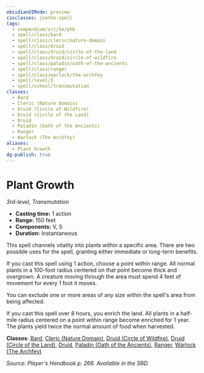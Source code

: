 ```yaml
---
obsidianUIMode: preview
cssclasses: json5e-spell
tags:
  - compendium/src/5e/phb
  - spell/class/bard
  - spell/class/cleric/nature-domain
  - spell/class/druid
  - spell/class/druid/circle-of-the-land
  - spell/class/druid/circle-of-wildfire
  - spell/class/paladin/oath-of-the-ancients
  - spell/class/ranger
  - spell/class/warlock/the-archfey
  - spell/level/3
  - spell/school/transmutation
classes:
  - Bard
  - Cleric (Nature Domain)
  - Druid (Circle of Wildfire)
  - Druid (Circle of the Land)
  - Druid
  - Paladin (Oath of the Ancients)
  - Ranger
  - Warlock (The Archfey)
aliases:
  - Plant Growth
dg-publish: true
---
```

# Plant Growth
*3rd-level, Transmutation*  

- **Casting time:** 1 action
- **Range:** 150 feet
- **Components:** V, S
- **Duration:** Instantaneous

This spell channels vitality into plants within a specific area. There are two possible uses for the spell, granting either immediate or long-term benefits.

If you cast this spell using 1 action, choose a point within range. All normal plants in a 100-foot radius centered on that point become thick and overgrown. A creature moving through the area must spend 4 feet of movement for every 1 foot it moves.

You can exclude one or more areas of any size within the spell's area from being affected.

If you cast this spell over 8 hours, you enrich the land. All plants in a half-mile radius centered on a point within range become enriched for 1 year. The plants yield twice the normal amount of food when harvested.

**Classes**: [Bard](/Admin/CLI/classes/bard.md), [Cleric (Nature Domain)](/Admin/CLI/classes/cleric-nature-domain.md), [Druid (Circle of Wildfire)](/Admin/CLI/classes/druid-circle-of-wildfire-tce.md), [Druid (Circle of the Land)](/Admin/CLI/classes/druid-circle-of-the-land.md), [Druid](/Admin/CLI/classes/druid.md), [Paladin (Oath of the Ancients)](/Admin/CLI/classes/paladin-oath-of-the-ancients.md), [Ranger](/Admin/CLI/classes/ranger.md), [Warlock (The Archfey)](/Admin/CLI/classes/warlock-the-archfey.md)

*Source: Player's Handbook p. 266. Available in the SRD.*